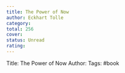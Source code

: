 ```yaml
---
title: The Power of Now
author: Eckhart Tolle
category: 
total: 256
cover: 
status: Unread
rating:
---
```

Title: The Power of Now
Author: 
Tags: #book